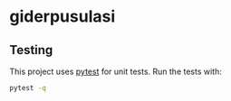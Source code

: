 # giderpusulasi

## Testing

This project uses [pytest](https://pytest.org) for unit tests.
Run the tests with:

```bash
pytest -q
```
